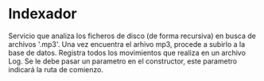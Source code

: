 # Indexador

Servicio que analiza los ficheros de disco (de forma recursiva) en busca de archivos '.mp3'.
Una vez encuentra el arhivo mp3, procede a subirlo a la base de datos.
Registra todos los movimientos que realiza en un archivo Log.
Se le debe pasar un parametro en el constructor, este parametro indicará la ruta de comienzo.
